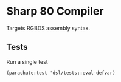# Sharp 80 Compiler

Targets RGBDS assembly syntax.

## Tests

Run a single test

`(parachute:test 'dsl/tests::eval-defvar)`
